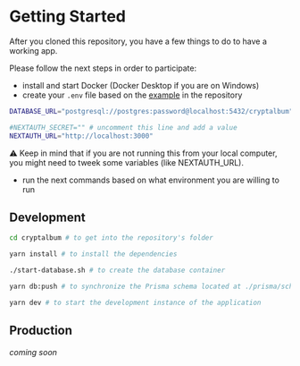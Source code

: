 # Getting Started

After you cloned this repository, you have a few things to do to have a working app.

Please follow the next steps in order to participate:
- install and start Docker (Docker Desktop if you are on Windows)
- create your `.env` file based on the [example](./env.example) in the repository
```bash
DATABASE_URL="postgresql://postgres:password@localhost:5432/cryptalbum" # you can change the password to something you generate

#NEXTAUTH_SECRET="" # uncomment this line and add a value
NEXTAUTH_URL="http://localhost:3000"
```

⚠️ Keep in mind that if you are not running this from your local computer, you might need to tweek some variables (like NEXTAUTH_URL).

- run the next commands based on what environment you are willing to run

## Development
```bash
cd cryptalbum # to get into the repository's folder

yarn install # to install the dependencies

./start-database.sh # to create the database container

yarn db:push # to synchronize the Prisma schema located at ./prisma/schema.prisma with your local instance of PostgreSQL

yarn dev # to start the development instance of the application
```

## Production
*coming soon*
